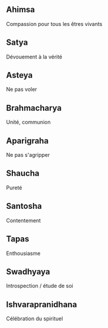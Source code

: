 ## Ahimsa

Compassion pour tous les êtres vivants

## Satya

Dévouement à la vérité

## Asteya

Ne pas voler

## Brahmacharya

Unité, communion

## Aparigraha

Ne pas s'agripper

## Shaucha

Pureté

## Santosha

Contentement

## Tapas

Enthousiasme

## Swadhyaya

Introspection / étude de soi

## Ishvarapranidhana

Célébration du spirituel
